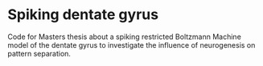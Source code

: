 # Spiking dentate gyrus
Code for Masters thesis about a spiking restricted Boltzmann Machine model of the dentate gyrus to investigate the influence of neurogenesis on pattern separation. 
